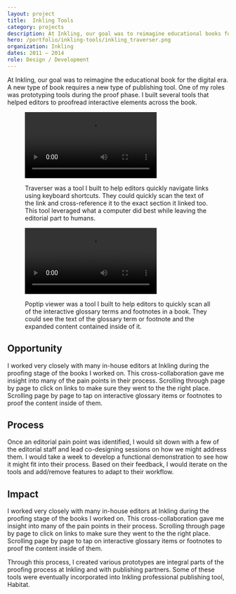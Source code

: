 ```yaml
---
layout: project
title:  Inkling Tools
category: projects
description: At Inkling, our goal was to reimagine educational books for the digital era. A new type of book requires a new type of authoring tool. I worked several features that helped content authors to build interactive books on their own.
hero: /portfolio/inkling-tools/inkling_traverser.png
organization: Inkling
dates: 2011 – 2014
role: Design / Development
---
```




<div class="row">
  <div class="col-md-6" markdown="1">

At Inkling, our goal was to reimagine the educational book for the digital era. A new type of book requires a new type of publishing tool. One of my roles was prototyping tools during the proof phase. I built several tools that helped editors to proofread interactive elements across the book.
  </div>
</div>

<figure>
  <video src="/videos/traverser_walkthrough_720p.mov" autoplay loop></video>
  <figcaption>
    <p>Traverser was a tool I built to help editors quickly navigate links using keyboard shortcuts. They could quickly scan the text of the link and cross-reference it to the exact section it linked too. This tool leveraged what a computer did best while leaving the editorial part to humans.</p>
  </figcaption> 
</figure>

<figure>
  <video src="/videos/poptip_viewer_walkthrough_720p.mov" autoplay loop></video>
  <figcaption>
    <p>Poptip viewer was a tool I built to help editors to quickly scan all of the interactive glossary terms and footnotes in a book. They could see the text of the glossary term or footnote and the expanded content contained inside of it.</p>
  </figcaption> 
</figure>

<div class="row">
  <div class="col-md-6 col-md-offset-6" markdown="1">

## Opportunity

I worked very closely with many in-house editors at Inkling during the proofing stage of the books I worked on. This cross-collaboration gave me insight into many of the pain points in their process. Scrolling through page by page to click on links to make sure they went to the the right place. Scrolling page by page to tap on interactive glossary items or footnotes to proof the content inside of them.
    
## Process

Once an editorial pain point was identified, I would sit down with a few of the editorial staff and lead co-designing sessions on how we might address them. I would take a week to develop a functional demonstration to see how it might fit into their process. Based on their feedback, I would iterate on the tools and add/remove features to adapt to their workflow.

## Impact 
    
I worked very closely with many in-house editors at Inkling during the proofing stage of the books I worked on. This cross-collaboration gave me insight into many of the pain points in their process. Scrolling through page by page to click on links to make sure they went to the the right place. Scrolling page by page to tap on interactive glossary items or footnotes to proof the content inside of them.

Through this process, I created various prototypes are integral parts of the proofing process at Inkling and with publishing partners. Some of these tools were eventually incorporated into Inkling professional publishing tool, Habitat.

  </div>
</div>